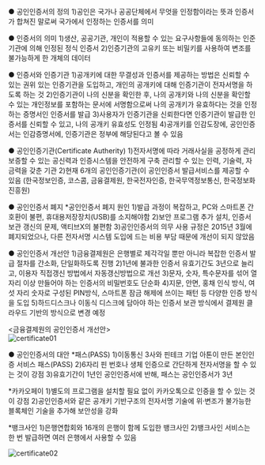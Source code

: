 ● 공인인증서의 정의
  1)공인은 국가나 공공단체에서 무엇을 인정함이라는 뜻과 인증서가 합쳐진 말로써 국가에서 인정하는 인증서를 의미
  
● 인증서의 의미
  1)생산, 공공기관, 개인이 적용할 수 있는 요구사항들에 동의하는 인준 기관에 의해 인정된 정식 인증서
  2)인증기관의 고유키 또는 비밀키를 사용하여 변조를 불가능하게 한 개체의 데이터
  
● 인증서와 인증기관
  1)공개키에 대한 무결성과 인증서를 제공하는 방법은 신뢰할 수 있는 권위 있는 인증기관을 도입하고, 개인의 공개키에 대해 인증기관이 전자서명을 하도록 하는 것
  2)인증기관이 나의 신분을 확인한 후, 나의 공개키와 나의 신분을 확인할 수 있는 개인정보를 포함하는 문서에 서명함으로써 나의 공개키가 유효하다는 것을 인정하는 증명서인 인증서를 발급
  3)사용자가 인증기관을 신뢰한다면 인증기관이 발급한 인증서를 신뢰할 수 있고, 나의 공개키 유효성도 인정됨
  4)공개키를 인감도장에, 공인인증서는 인감증명서에, 인증기관은 정부에 해당된다고 볼 수 있음
  
● 공인인증기관(Certificate Autherity)
  1)전자서명에 따라 거래사실을 공정하게 관리 보증할 수 있는 공신력과 인증시스템을 안전하게 구축 관리할 수 있는 인력, 기술력, 자금력을 갖춘 기관
  2)현재 6개의 공인인증기관(이 공인인증서 발급서비스를 제공할 수 있음 (한국정보인증, 코스콤, 금융결제원, 한국전자인증, 한국무역정보통신, 한국정보화진흥원)
  
● 공인인증서 폐지
  *공인인증서 폐지 원인
    1)발급 과정이 복잡하고, PC와 스마트폰 간 호환이 불편, 휴대용저장장치(USB)를 소지해야함
    2)보안 프로그램 추가 설치, 인증서 보관 갱신의 문제, 액티브X의 불편함
    3)공인인증서의 의무 사용 규정은 2015년 3월에 폐지되었으나, 다른 전자서명 시스템 도입에 드는 비용 부담 때문에 개선이 되지 않았음
    
● 공인인증서 개선안
  1)금융결제원은 은행별로 제각각일 뿐만 아니라 복잡한 인증서 발급 절차를 간소화, 단일화하도록 진행
  2)1년에 불과한 인증서 유효기간도 3년으로 늘리고, 이용자 직접갱신 방법에서 자동갱신방법으로 개선
  3)문자, 숫자, 특수문자를 섞어 열 자리 이상 만들어야 하는 인증서의 비밀번호도 단순화
  4)지문, 안면, 홍채 인식 방식, 여섯 자리 숫자로 구성된 PIN방식, 스마트폰 잠금 해제에 쓰이는 패턴 등 다양한 인증 방식을 도입
  5)하드디스크나 이동식 디스크에 담아야 하는 인증서 보관 방식에서 결제원 클라우드 기반의 방식으로 변경 예정
  
  <금융결제원의 공인인증서 개선안>   
  ![certificate01](https://user-images.githubusercontent.com/38236367/88936838-50d55980-d2be-11ea-91b7-77cd63542a4c.jpg)   
  
● 공인인증서의 대안
  *패스(PASS)
    1)이동통신 3사와 핀테크 기업 아톤이 만든 본인인증 서비스 패스(PASS)
    2)6자리 핀 번호나 생체 인증으로 간단하게 전자서명을 할 수 있는 것이 강점
    3)유효기간이 1년인 공인인증서에 반해, 패스는 공인인증서가 3년
    
  *카카오페이
    1)별도의 프로그램을 설치할 필요 없이 카카오톡으로 인증을 할 수 있는 것이 강점
    2)공인인증서와 같은 공개키 기반구조의 전자서명 기술에 위·변조가 불가능한 블록체인 기술을 추가해 보안성을 강화
    
  *뱅크사인
    1)은행연합회와 16개의 은행이 함께 도입한 뱅크사인
    2)뱅크사인 서비스는 한 번 발급하면 여러 은행에서 사용할 수 있음   
   
![certificate02](https://user-images.githubusercontent.com/38236367/88936875-5cc11b80-d2be-11ea-9f8d-99373233813a.jpg)
